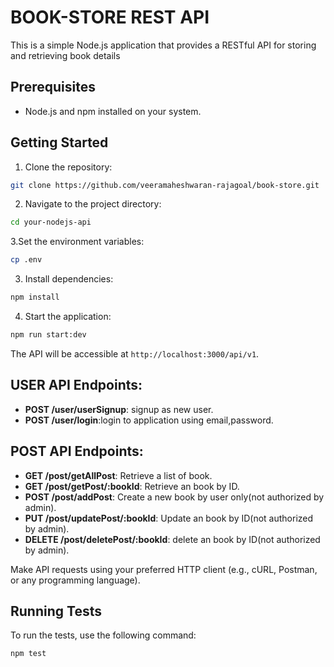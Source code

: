 # BOOK-STORE REST API

This is a simple Node.js application that provides a RESTful API for storing and retrieving book details

## Prerequisites
- Node.js and npm installed on your system.

## Getting Started

1. Clone the repository:
```bash
git clone https://github.com/veeramaheshwaran-rajagoal/book-store.git
```


2. Navigate to the project directory:
```bash
cd your-nodejs-api
```

3.Set the environment variables:

```bash
cp .env
```

3. Install dependencies:
```bash
npm install
```


4. Start the application:
```bash
npm run start:dev
```

The API will be accessible at `http://localhost:3000/api/v1`.
## USER API Endpoints:
- **POST /user/userSignup**: signup as new user.
- **POST /user/login**:login to application using email,password.

## POST API Endpoints:
- **GET /post/getAllPost**: Retrieve a list of book.
- **GET /post/getPost/:bookId**: Retrieve an book by ID.
- **POST /post/addPost**: Create a new book by user only(not authorized by admin).
- **PUT /post/updatePost/:bookId**: Update an book by ID(not authorized by admin).
- **DELETE /post/deletePost/:bookId**: delete an book by ID(not authorized by admin).

Make API requests using your preferred HTTP client (e.g., cURL, Postman, or any programming language).

## Running Tests

To run the tests, use the following command:
```bash
npm test
```
